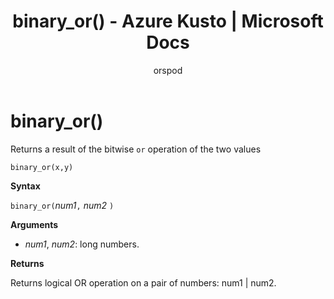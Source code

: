 ﻿---
title: binary_or() - Azure Kusto | Microsoft Docs
description: This article describes binary_or() in Azure Kusto.
author: orspod
ms.author: v-orspod
ms.reviewer: mblythe
ms.service: kusto
ms.topic: reference
ms.date: 09/24/2018
---
# binary_or()

Returns a result of the bitwise `or` operation of the two values 

    binary_or(x,y)

**Syntax**

`binary_or(`*num1*`,` *num2* `)`

**Arguments**

* *num1*, *num2*: long numbers.

**Returns**

Returns logical OR operation on a pair of numbers: num1 | num2.
